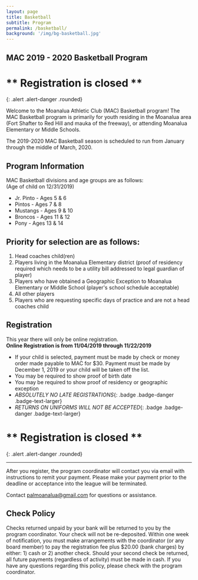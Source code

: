 ```yaml
---
layout: page
title: Basketball
subtitle: Program
permalink: /basketball/
background: '/img/bg-basketball.jpg'
---
```


MAC 2019 - 2020 Basketball Program
----------------------------------

# ** Registration is closed **
{: .alert .alert-danger .rounded}

Welcome to the Moanalua Athletic Club (MAC) Basketball program! The MAC Basketball program is primarily for youth residing in the Moanalua area (Fort Shafter to Red Hill and mauka of the freeway), or attending Moanalua Elementary or Middle Schools.

The 2019-2020 MAC Basketball season is scheduled to run from January through the middle of March, 2020.

Program Information
-------------------
MAC Basketball divisions and age groups are as follows:  
(Age of child on 12/31/2019)

* Jr. Pinto - Ages 5 & 6
* Pintos - Ages 7 & 8
* Mustangs - Ages 9 & 10
* Broncos - Ages 11 & 12
* Pony - Ages 13 & 14

Priority for selection are as follows:
--------------------------------------
1. Head coaches child(ren)
1. Players living in the Moanalua Elementary district (proof of residency required which needs to be a utility bill addressed to legal guardian of player)
1. Players who have obtained a Geographic Exception to Moanalua Elementary or Middle School (player's school schedule acceptable)
1. All other players
1. Players who are requesting specific days of practice and are not a head coaches child

Registration
------------
This year there will only be online registration.  
**Online Registration is from 11/04/2019 through 11/22/2019**

* If your child is selected, payment must be made by check or money order made payable to MAC for $30. Payment must be made by December 1, 2019 or your child will be taken off the list.
* You may be required to show proof of birth date
* You may be required to show proof of residency or geographic exception
* *ABSOLUTELY NO LATE REGISTRATIONS*{: .badge .badge-danger .badge-text-larger}
* *RETURNS ON UNIFORMS WILL NOT BE ACCEPTED*{: .badge .badge-danger .badge-text-larger}

# ** Registration is closed **
{: .alert .alert-danger .rounded}

------------
After you register, the program coordinator will contact you via email  with instructions to remit your payment. Please make your payment prior to the deadline or acceptance into the league will be terminated.

Contact [palmoanalua@gmail.com](mailto:palmoanalua@gmail.com)  for questions or assistance.

Check Policy
------------
Checks returned unpaid by your bank will be returned to you by the program coordinator. Your check will not be re-deposited. Within one week of notification, you must make arrangements with the coordinator (or any board member) to pay the registration fee plus $20.00 (bank charges) by either: 1) cash or 2) another check. Should your second check be returned, all future payments (regardless of activity) must be made in cash. If you have any questions regarding this policy, please check with the program coordinator.
